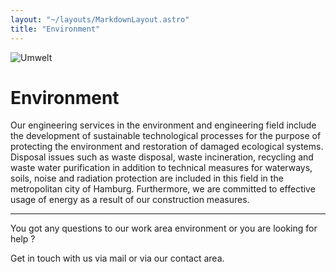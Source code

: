 ```yaml
---
layout: "~/layouts/MarkdownLayout.astro"
title: "Environment"
---
```


![Umwelt](~/assets/umweltwasser.jpg)

# Environment

Our engineering services in the environment and engineering field
include the development of sustainable technological processes for the
purpose of protecting the environment and restoration of damaged
ecological systems. Disposal issues such as waste disposal, waste
incineration, recycling and waste water purification in addition to
technical measures for waterways, soils, noise and radiation protection
are included in this field in the metropolitan city of Hamburg.
Furthermore, we are committed to effective usage of energy as a result
of our construction measures.

---

You got any questions to our work area environment or you are looking for help ?

Get in touch with us via mail or via our contact area.

